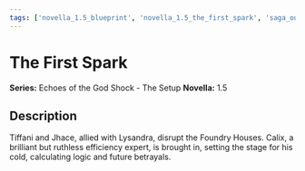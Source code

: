 ```yaml
---
tags: ['novella_1.5_blueprint', 'novella_1.5_the_first_spark', 'saga_outline']
---
```


# The First Spark

**Series:** Echoes of the God Shock - The Setup
**Novella:** 1.5

## Description

Tiffani and Jhace, allied with Lysandra, disrupt the Foundry Houses. Calix, a brilliant but ruthless efficiency expert, is brought in, setting the stage for his cold, calculating logic and future betrayals.
